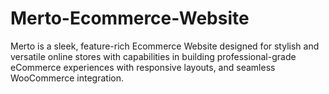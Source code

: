 # Merto-Ecommerce-Website
Merto is a sleek, feature-rich Ecommerce Website designed for stylish and versatile online stores with capabilities in building professional-grade eCommerce experiences with responsive layouts, and seamless WooCommerce integration.
